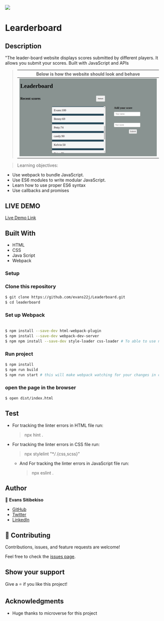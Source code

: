 ![](https://img.shields.io/badge/Microverse-blueviolet)

# Learderboard

## Description

"The leader-board website displays scores submitted by different players. It allows you submit your scores. Built with JavaScript and APIs

> Below is how the website should look and behave                                                                                                         |
> | --------------------------------------------------------------------------------------------------------------------- |
> | ![Screenshot1](./leaderboard.png) |

> Learning objectives:

- Use webpack to bundle JavaScript.
- Use ES6 modules to write modular JavaScript.
- Learn how to use proper ES6 syntax
- Use callbacks and promises

## LIVE DEMO

[Live Demo Link]()


## Built With

- HTML
- CSS
- Java Script
- Webpack


### Setup

### Clone this repository
```bash
$ git clone https://github.com/evans22j/Leaderboard.git
$ cd leaderboard
```


### Set up Webpack
```bash

$ npm install --save-dev html-webpack-plugin
$ npm install --save-dev webpack-dev-server
$ npm npm install --save-dev style-loader css-loader # To able to use npm run start for live reloading.
```


### Run project
```bash
$ npm install
$ npm run build
$ npm run start # this will make webpack watching for your changes in code.
```


### open the page in the browser
```bash
$ open dist/index.html
```


## Test

- For tracking the linter errors in HTML file run:

  > npx hint .

- For tracking the linter errors in CSS file run:

  > npx stylelint "\*_/_.{css,scss}"

  - And For tracking the linter errors in JavaScript file run:

    > npx eslint .

  

## Author

👤 **Evans Sitibekiso**

- [GitHub](https://github.com/evans22j)
- [Twitter](https://twitter.com/Evans_22J)
- [LinkedIn](https://www.linkedin.com/in/evans-sitibekiso-a85753202/)

## 🤝 Contributing

Contributions, issues, and feature requests are welcome!

Feel free to check the [issues page](../../issues/).

## Show your support

Give a ⭐️ if you like this project!

## Acknowledgments

- Huge thanks to microverse for this project
